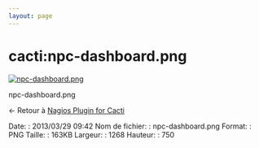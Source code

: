 ```yaml
---
layout: page
---
```


cacti:npc-dashboard.png
=======================

[![npc-dashboard.png](..//assets/media/cacti/npc-dashboard.png@cache=&w=900&h=532 "npc-dashboard.png")](..//assets/media/cacti/npc-dashboard.png@cache= "Afficher le fichier original")

npc-dashboard.png

← Retour à [Nagios Plugin for
Cacti](../../nagios/integration/npc.html "nagios:integration:npc")

Date:
:   2013/03/29 09:42
Nom de fichier:
:   npc-dashboard.png
Format:
:   PNG
Taille:
:   163KB
Largeur:
:   1268
Hauteur:
:   750

